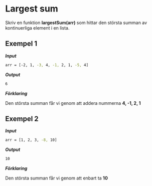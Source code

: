 # Largest sum

Skriv en funktion **largestSum(arr)** som hittar den största summan av kontinuerliga element i en lista.

## Exempel 1

**_Input_**

```bash
arr = [-2, 1, -3, 4, -1, 2, 1, -5, 4]
```

**_Output_**

```bash
6
```

**_Förklaring_**

Den största summan får vi genom att addera nummerna **4, -1, 2, 1**

## Exempel 2

**_Input_**

```bash
arr = [1, 2, 3, -8, 10]
```

**_Output_**

```bash
10
```

**_Förklaring_**

Den största summan får vi genom att enbart ta **10**
